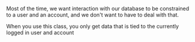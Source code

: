 Most of the time, we want interaction with our database to be constrained to a user and an account, and we don't
want to have to deal with that.

When you use this class, you only get data that is tied to the currently logged in user and account